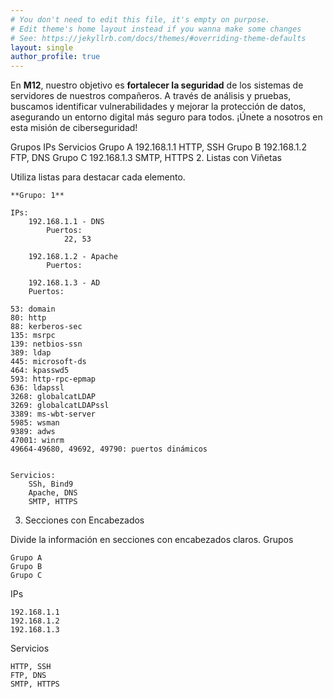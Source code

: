 ```yaml
---
# You don't need to edit this file, it's empty on purpose.
# Edit theme's home layout instead if you wanna make some changes
# See: https://jekyllrb.com/docs/themes/#overriding-theme-defaults
layout: single
author_profile: true
---
```


En **M12**, nuestro objetivo es **fortalecer la seguridad** de los sistemas de servidores de nuestros compañeros. 
A través de análisis y pruebas, buscamos identificar vulnerabilidades y mejorar la protección de datos, 
asegurando un entorno digital más seguro para todos. ¡Únete a nosotros en esta misión de ciberseguridad!


Grupos	IPs	Servicios
Grupo A	192.168.1.1	HTTP, SSH
Grupo B	192.168.1.2	FTP, DNS
Grupo C	192.168.1.3	SMTP, HTTPS
2. Listas con Viñetas

Utiliza listas para destacar cada elemento.

    **Grupo: 1**

    IPs:
        192.168.1.1 - DNS
            Puertos: 
                22, 53
        
        192.168.1.2 - Apache
            Puertos:
                
        192.168.1.3 - AD
        Puertos: 
    
    53: domain
    80: http
    88: kerberos-sec
    135: msrpc
    139: netbios-ssn
    389: ldap
    445: microsoft-ds
    464: kpasswd5
    593: http-rpc-epmap
    636: ldapssl
    3268: globalcatLDAP
    3269: globalcatLDAPssl
    3389: ms-wbt-server
    5985: wsman
    9389: adws
    47001: winrm
    49664-49680, 49692, 49790: puertos dinámicos


    Servicios:
        SSh, Bind9
        Apache, DNS
        SMTP, HTTPS

3. Secciones con Encabezados

Divide la información en secciones con encabezados claros.
Grupos

    Grupo A
    Grupo B
    Grupo C

IPs

    192.168.1.1
    192.168.1.2
    192.168.1.3

Servicios

    HTTP, SSH
    FTP, DNS
    SMTP, HTTPS
